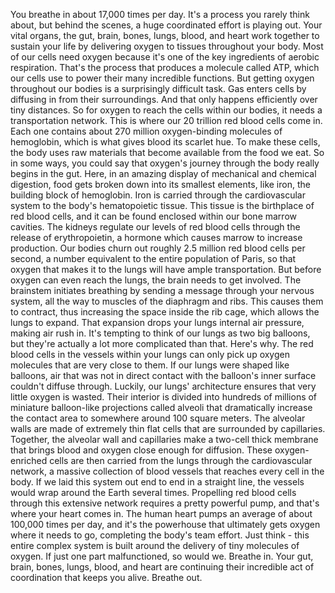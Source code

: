 You breathe in about 17,000 times per day. It's a process you rarely think about, but behind the scenes, a huge coordinated effort is playing out. Your vital organs, the gut, brain, bones, lungs, blood, and heart work together to sustain your life by delivering oxygen to tissues throughout your body. Most of our cells need oxygen because it's one of the key ingredients of aerobic respiration. That's the process that produces a molecule called ATP, which our cells use to power their many incredible functions. But getting oxygen throughout our bodies is a surprisingly difficult task. Gas enters cells by diffusing in from their surroundings. And that only happens efficiently over tiny distances. So for oxygen to reach the cells within our bodies, it needs a transportation network. This is where our 20 trillion  red blood cells come in. Each one contains about 270 million oxygen-binding molecules of hemoglobin, which is what gives blood its scarlet hue. To make these cells, the body uses raw materials that become available from the food we eat. So in some ways, you could say that oxygen's journey through the body really begins in the gut. Here, in an amazing display of mechanical and chemical digestion, food gets broken down into its smallest elements, like iron, the building block of hemoglobin. Iron is carried through  the cardiovascular system to the body's hematopoietic tissue. This tissue is the birthplace  of red blood cells, and it can be found enclosed within our bone marrow cavities. The kidneys regulate  our levels of red blood cells through the release of erythropoietin, a hormone which causes marrow to increase production. Our bodies churn out roughly 2.5 million red blood cells per second, a number equivalent to the entire population of Paris, so that oxygen that makes it to the lungs will have ample transportation. But before oxygen  can even reach the lungs, the brain needs to get involved. The brainstem initiates breathing by sending a message through your nervous system, all the way to muscles  of the diaphragm and ribs. This causes them to contract, thus increasing the space inside the rib cage, which allows the lungs to expand. That expansion drops your lungs internal air pressure, making air rush in. It's tempting to think of our lungs as two big balloons, but they're actually a lot more  complicated than that. Here's why. The red blood cells in the vessels within your lungs can only pick up oxygen molecules that are very close to them. If our lungs were shaped like balloons, air that was not in direct contact with the balloon's inner surface couldn't diffuse through. Luckily, our lungs' architecture ensures that very little oxygen is wasted. Their interior is divided into hundreds of millions of miniature balloon-like projections called alveoli that dramatically increase  the contact area to somewhere around 100 square meters. The alveolar walls are made of extremely thin flat cells that are surrounded by capillaries. Together, the alveolar wall and capillaries make a two-cell thick membrane that brings blood and oxygen close enough for diffusion. These oxygen-enriched cells are then carried from the lungs through the cardiovascular network, a massive collection of blood vessels that reaches every cell in the body. If we laid this system out end to end in a straight line, the vessels would wrap around the Earth several times. Propelling red blood cells through this extensive network requires a pretty powerful pump, and that's where your heart comes in. The human heart pumps an average of about 100,000 times per day, and it's the powerhouse that ultimately gets oxygen where it needs to go, completing the body's team effort. Just think - this entire complex system is built around the delivery of tiny molecules of oxygen. If just one part malfunctioned, so would we. Breathe in. Your gut, brain, bones,  lungs, blood, and heart are continuing their incredible act of coordination that keeps you alive. Breathe out. 